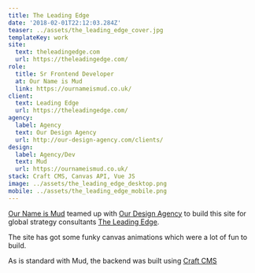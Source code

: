 ```yaml
---
title: The Leading Edge
date: '2018-02-01T22:12:03.284Z'
teaser: ../assets/the_leading_edge_cover.jpg
templateKey: work
site:
  text: theleadingedge.com
  url: https://theleadingedge.com/
role:
  title: Sr Frontend Developer
  at: Our Name is Mud
  link: https://ournameismud.co.uk/
client:
  text: Leading Edge
  url: https://theleadingedge.com/
agency:
  label: Agency
  text: Our Design Agency
  url: http://our-design-agency.com/clients/
design:
  label: Agency/Dev
  text: Mud
  url: https://ournameismud.co.uk/
stack: Craft CMS, Canvas API, Vue JS
image: ../assets/the_leading_edge_desktop.png
mobile: ../assets/the_leading_edge_mobile.png
---
```


[Our Name is Mud]("https://ournameismud.co.uk/") teamed up with [Our Design Agency](http://our-design-agency.com/) to build this site for global strategy consultants [The Leading Edge](https://theleadingedge.com/).

The site has got some funky canvas animations which were a lot of fun to build.

As is standard with Mud, the backend was built using [Craft CMS]("https://craftcms.com")
